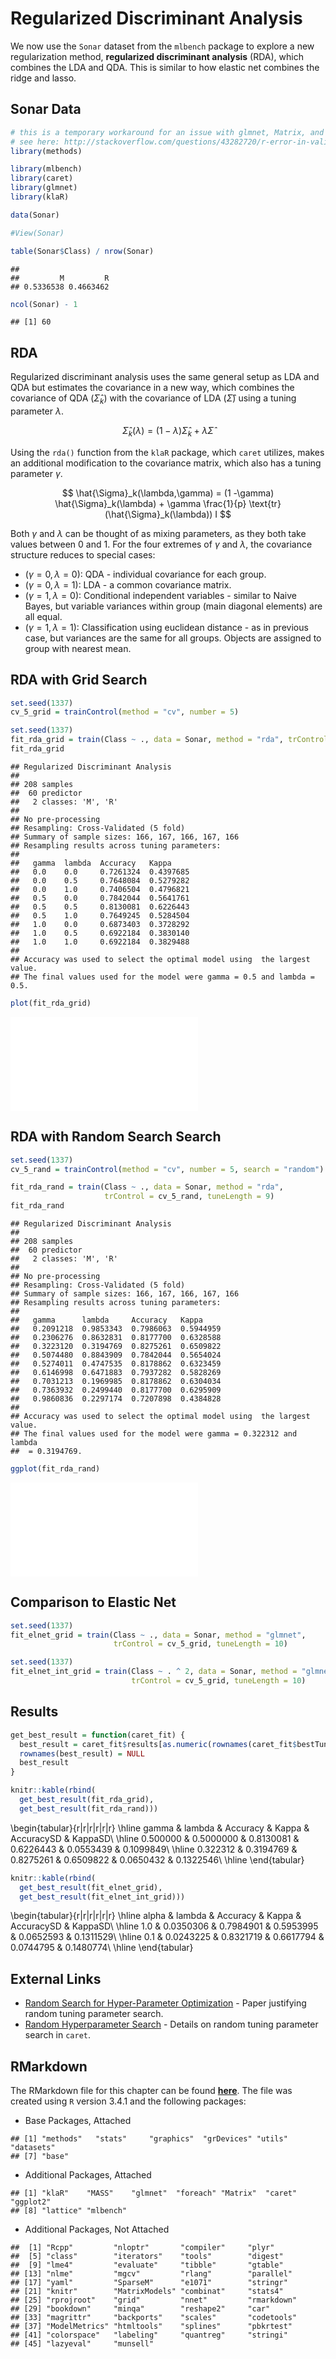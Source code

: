 # Regularized Discriminant Analysis

We now use the  `Sonar` dataset from the `mlbench` package to explore a new regularization method, **regularized discriminant analysis** (RDA), which combines the LDA and QDA. This is similar to how elastic net combines the ridge and lasso.

## Sonar Data


```r
# this is a temporary workaround for an issue with glmnet, Matrix, and R version 3.3.3
# see here: http://stackoverflow.com/questions/43282720/r-error-in-validobject-object-when-running-as-script-but-not-in-console
library(methods)
```


```r
library(mlbench)
library(caret)
library(glmnet)
library(klaR)
```


```r
data(Sonar)
```


```r
#View(Sonar)
```


```r
table(Sonar$Class) / nrow(Sonar)
```

```
## 
##         M         R 
## 0.5336538 0.4663462
```


```r
ncol(Sonar) - 1
```

```
## [1] 60
```

## RDA

Regularized discriminant analysis uses the same general setup as LDA and QDA but estimates the covariance in a new way, which combines the covariance of QDA $(\hat{\Sigma}_k)$ with the covariance of LDA $(\hat{\Sigma})$ using a tuning parameter $\lambda$.

$$
\hat{\Sigma}_k(\lambda) = (1-\lambda)\hat{\Sigma}_k + \lambda \hat{\Sigma}
$$

Using the `rda()` function from the `klaR` package, which `caret` utilizes, makes an additional modification to the covariance matrix, which also has a tuning parameter $\gamma$.

$$
\hat{\Sigma}_k(\lambda,\gamma) = (1 -\gamma) \hat{\Sigma}_k(\lambda) + \gamma \frac{1}{p} \text{tr}(\hat{\Sigma}_k(\lambda)) I
$$

Both $\gamma$ and $\lambda$ can be thought of as mixing parameters, as they both take values between 0 and 1. For the four extremes of $\gamma$ and $\lambda$, the covariance structure reduces to special cases:

- $(\gamma=0, \lambda=0)$: QDA - individual covariance for each group.
- $(\gamma=0, \lambda=1)$: LDA - a common covariance matrix.
- $(\gamma=1, \lambda=0)$: Conditional independent variables - similar to Naive Bayes, but variable variances within group (main diagonal elements) are all equal.
- $(\gamma=1, \lambda=1)$: Classification using euclidean distance - as in previous case, but variances are the same for all groups. Objects are assigned to group with nearest mean.


## RDA with Grid Search


```r
set.seed(1337)
cv_5_grid = trainControl(method = "cv", number = 5)
```


```r
set.seed(1337)
fit_rda_grid = train(Class ~ ., data = Sonar, method = "rda", trControl = cv_5_grid)
fit_rda_grid
```

```
## Regularized Discriminant Analysis 
## 
## 208 samples
##  60 predictor
##   2 classes: 'M', 'R' 
## 
## No pre-processing
## Resampling: Cross-Validated (5 fold) 
## Summary of sample sizes: 166, 167, 166, 167, 166 
## Resampling results across tuning parameters:
## 
##   gamma  lambda  Accuracy   Kappa    
##   0.0    0.0     0.7261324  0.4397685
##   0.0    0.5     0.7648084  0.5279282
##   0.0    1.0     0.7406504  0.4796821
##   0.5    0.0     0.7842044  0.5641761
##   0.5    0.5     0.8130081  0.6226443
##   0.5    1.0     0.7649245  0.5284504
##   1.0    0.0     0.6873403  0.3728292
##   1.0    0.5     0.6922184  0.3830140
##   1.0    1.0     0.6922184  0.3829488
## 
## Accuracy was used to select the optimal model using  the largest value.
## The final values used for the model were gamma = 0.5 and lambda = 0.5.
```


```r
plot(fit_rda_grid)
```

![](16-rda_files/figure-latex/unnamed-chunk-9-1.pdf)<!-- --> 

## RDA with Random Search Search



```r
set.seed(1337)
cv_5_rand = trainControl(method = "cv", number = 5, search = "random")
```


```r
fit_rda_rand = train(Class ~ ., data = Sonar, method = "rda", 
                     trControl = cv_5_rand, tuneLength = 9)
fit_rda_rand
```

```
## Regularized Discriminant Analysis 
## 
## 208 samples
##  60 predictor
##   2 classes: 'M', 'R' 
## 
## No pre-processing
## Resampling: Cross-Validated (5 fold) 
## Summary of sample sizes: 166, 167, 166, 167, 166 
## Resampling results across tuning parameters:
## 
##   gamma      lambda     Accuracy   Kappa    
##   0.2091218  0.9853343  0.7986063  0.5944959
##   0.2306276  0.8632831  0.8177700  0.6328588
##   0.3223120  0.3194769  0.8275261  0.6509822
##   0.5074480  0.8843909  0.7842044  0.5654024
##   0.5274011  0.4747535  0.8178862  0.6323459
##   0.6146998  0.6471883  0.7937282  0.5828269
##   0.7031213  0.1969985  0.8178862  0.6304034
##   0.7363932  0.2499440  0.8177700  0.6295909
##   0.9860836  0.2297174  0.7207898  0.4384828
## 
## Accuracy was used to select the optimal model using  the largest value.
## The final values used for the model were gamma = 0.322312 and lambda
##  = 0.3194769.
```


```r
ggplot(fit_rda_rand)
```

![](16-rda_files/figure-latex/unnamed-chunk-12-1.pdf)<!-- --> 


## Comparison to Elastic Net


```r
set.seed(1337)
fit_elnet_grid = train(Class ~ ., data = Sonar, method = "glmnet", 
                       trControl = cv_5_grid, tuneLength = 10)
```


```r
set.seed(1337)
fit_elnet_int_grid = train(Class ~ . ^ 2, data = Sonar, method = "glmnet", 
                           trControl = cv_5_grid, tuneLength = 10)
```


## Results


```r
get_best_result = function(caret_fit) {
  best_result = caret_fit$results[as.numeric(rownames(caret_fit$bestTune)), ]
  rownames(best_result) = NULL
  best_result
}
```


```r
knitr::kable(rbind(
  get_best_result(fit_rda_grid),
  get_best_result(fit_rda_rand)))
```


\begin{tabular}{r|r|r|r|r|r}
\hline
gamma & lambda & Accuracy & Kappa & AccuracySD & KappaSD\\
\hline
0.500000 & 0.5000000 & 0.8130081 & 0.6226443 & 0.0553439 & 0.1099849\\
\hline
0.322312 & 0.3194769 & 0.8275261 & 0.6509822 & 0.0650432 & 0.1322546\\
\hline
\end{tabular}


```r
knitr::kable(rbind(
  get_best_result(fit_elnet_grid),
  get_best_result(fit_elnet_int_grid)))
```


\begin{tabular}{r|r|r|r|r|r}
\hline
alpha & lambda & Accuracy & Kappa & AccuracySD & KappaSD\\
\hline
1.0 & 0.0350306 & 0.7984901 & 0.5953995 & 0.0652593 & 0.1311529\\
\hline
0.1 & 0.0243225 & 0.8321719 & 0.6617794 & 0.0744795 & 0.1480774\\
\hline
\end{tabular}


## External Links

- [Random Search for Hyper-Parameter Optimization](http://www.jmlr.org/papers/volume13/bergstra12a/bergstra12a) - Paper justifying random tuning parameter search.
- [Random Hyperparameter Search](https://topepo.github.io/caret/random-hyperparameter-search.html) - Details on random tuning parameter search in `caret`.


## RMarkdown

The RMarkdown file for this chapter can be found [**here**](17-rda.Rmd). The file was created using `R` version 3.4.1 and the following packages:

- Base Packages, Attached


```
## [1] "methods"   "stats"     "graphics"  "grDevices" "utils"     "datasets" 
## [7] "base"
```

- Additional Packages, Attached


```
## [1] "klaR"    "MASS"    "glmnet"  "foreach" "Matrix"  "caret"   "ggplot2"
## [8] "lattice" "mlbench"
```

- Additional Packages, Not Attached


```
##  [1] "Rcpp"         "nloptr"       "compiler"     "plyr"        
##  [5] "class"        "iterators"    "tools"        "digest"      
##  [9] "lme4"         "evaluate"     "tibble"       "gtable"      
## [13] "nlme"         "mgcv"         "rlang"        "parallel"    
## [17] "yaml"         "SparseM"      "e1071"        "stringr"     
## [21] "knitr"        "MatrixModels" "combinat"     "stats4"      
## [25] "rprojroot"    "grid"         "nnet"         "rmarkdown"   
## [29] "bookdown"     "minqa"        "reshape2"     "car"         
## [33] "magrittr"     "backports"    "scales"       "codetools"   
## [37] "ModelMetrics" "htmltools"    "splines"      "pbkrtest"    
## [41] "colorspace"   "labeling"     "quantreg"     "stringi"     
## [45] "lazyeval"     "munsell"
```

